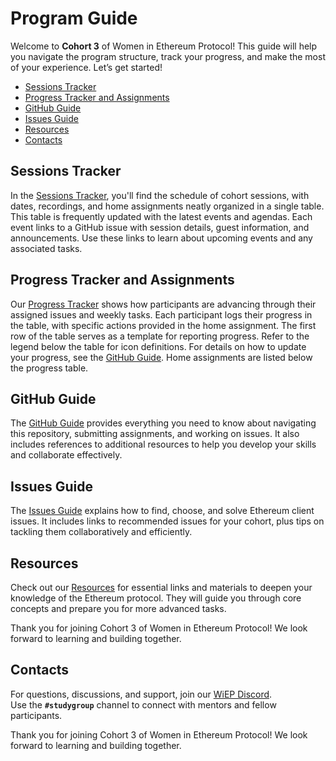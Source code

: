 # Program Guide

Welcome to **Cohort 3** of Women in Ethereum Protocol! This guide will help you navigate the program structure, track your progress, and make the most of your experience. Let’s get started!

- [Sessions Tracker](#sessions-tracker)  
- [Progress Tracker and Assignments](#progress-tracker-and-assignments)  
- [GitHub Guide](#github-guide)  
- [Issues Guide](#issues-guide)  
- [Resources](#resources)
- [Contacts](#contacts)

## Sessions Tracker

In the [Sessions Tracker](./1-sessions-tracker.md), you'll find the schedule of cohort sessions, with dates, recordings, and home assignments neatly organized in a single table. This table is frequently updated with the latest events and agendas. Each event links to a GitHub issue with session details, guest information, and announcements. Use these links to learn about upcoming events and any associated tasks.

## Progress Tracker and Assignments

Our [Progress Tracker](./2-progress-tracker.md) shows how participants are advancing through their assigned issues and weekly tasks. Each participant logs their progress in the table, with specific actions provided in the home assignment. The first row of the table serves as a template for reporting progress. Refer to the legend below the table for icon definitions. For details on how to update your progress, see the [GitHub Guide](./3-github-guide.md). Home assignments are listed below the progress table.  

## GitHub Guide

The [GitHub Guide](./3-github-guide.md) provides everything you need to know about navigating this repository, submitting assignments, and working on issues. It also includes references to additional resources to help you develop your skills and collaborate effectively.

## Issues Guide

The [Issues Guide](./4-issues-guide.md) explains how to find, choose, and solve Ethereum client issues. It includes links to recommended issues for your cohort, plus tips on tackling them collaboratively and efficiently.

## Resources

Check out our [Resources](../resources.md) for essential links and materials to deepen your knowledge of the Ethereum protocol. They will guide you through core concepts and prepare you for more advanced tasks.

Thank you for joining Cohort 3 of Women in Ethereum Protocol! We look forward to learning and building together.

## Contacts

For questions, discussions, and support, join our [WiEP Discord](https://discord.gg/JvEVfKBY6W).  
Use the **`#studygroup`** channel to connect with mentors and fellow participants.

Thank you for joining Cohort 3 of Women in Ethereum Protocol! We look forward to learning and building together.
